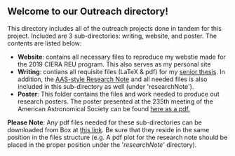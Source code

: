 ## Welcome to our Outreach directory!

This directory includes all of the outreach projects done in tandem for this project. Included are 3 sub-directories: writing, website, and poster. The contents are listed below:

* **Website**: contains all necessary files to reproduce my webstie made for the 2019 CIERA REU program. This also serves as my personal site
* **Writing**: contians all requisite files (LaTeX & pdf) for my [senior thesis](https://northwestern.box.com/s/sfbnk70dq0f43gxjv9vf88axbq93wqno). In addition, the [AAS-style Research Note](https://northwestern.box.com/s/w7c5rsr4zm8sd026iw4372805x0t53qi) and all needed files is also included in this sub-directory as well (under 'researchNote').
* **Poster**: This folder contains the files and work needed to produce out research posters. The poster presented at the 235th meeting of the American Astronomical Society can be found [here as a pdf.](https://northwestern.box.com/s/pc0ok7z7w4v5h60il3lbrxx7i4bftfj1) 


**Please Note**: Any pdf files needed for these sub-directories can be downloaded from Box at [this link](https://northwestern.box.com/s/lb1e526yeqx6zr5xvfga36g8ilfpt76t). Be sure that they reside in the same position in the files structure (e.g. A pdf plot for the research note should be placed in the proper position under the '*researchNote*' directory).



